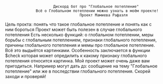                           Дискорд бот про "Глобальное потепление"
                  Всё о Глобальном потеплении можно узнать в моём проекте!
                                      Проект Мамиева Рафаэля
                                                    
 Цель прокта: понять что такое глобальное потепление и понять как с ним бороться
 Проект может быть полезен в случае глобального потепления
 Есть несколько функций: о глобальном потеплении, меры борьбы с глобальным потеплением, признаки глобального потепления, причины глобального потепления и мемы про глобальное потепление. Всё это выдыётся 
 картинками. Особенность заключается в функции $check которая может опредилить к какому признаку глобального потепления относится картинка.
 Мой проект может очень даже вам пригодиться. Например могут дать дз: сообщение на тему "Глобальное потепление" или же в последствии глобального потепления.
 Скорей заходи и проверяй!
